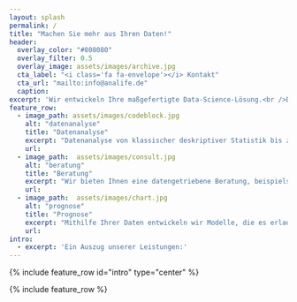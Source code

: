 ```yaml
---
layout: splash
permalink: /
title: "Machen Sie mehr aus Ihren Daten!"
header:
  overlay_color: "#808080"
  overlay_filter: 0.5
  overlay_image: assets/images/archive.jpg
  cta_label: "<i class='fa fa-envelope'></i> Kontakt"
  cta_url: "mailto:info@analife.de"
  caption: 
excerpt: 'Wir entwickeln Ihre maßgefertigte Data-Science-Lösung.<br />Dabei profitieren Sie von unserem reichhaltigen Erfahrungsschatz mit aktuellen Problematiken und Methoden wie Big-Data oder Deep-Learning.<br />Bei Interesse oder Fragen sprechen Sie uns einfach an.<br />Wir freuen uns auf Ihre E-Mail.'
feature_row:
  - image_path: assets/images/codeblock.jpg
    alt: "datenanalyse"
    title: "Datenanalyse"
    excerpt: "Datenanalyse von klassischer deskriptiver Statistik bis zu Deep Learning. Wir betreiben auch Data-Mining an komplexen Daten."
    url: 
  - image_path:  assets/images/consult.jpg
    alt: "beratung"
    title: "Beratung"
    excerpt: "Wir bieten Ihnen eine datengetriebene Beratung, beispielsweise zu Optimierungspotential."
    url: 
  - image_path:  assets/images/chart.jpg
    alt: "prognose"
    title: "Prognose"
    excerpt: "Mithilfe Ihrer Daten entwickeln wir Modelle, die es erlauben, Vorhersagen über künftige Verkauszahlen zu treffen."
    url: 
intro:
  - excerpt: 'Ein Auszug unserer Leistungen:'
---
```


{% include feature_row id="intro" type="center" %}

{% include feature_row %}

